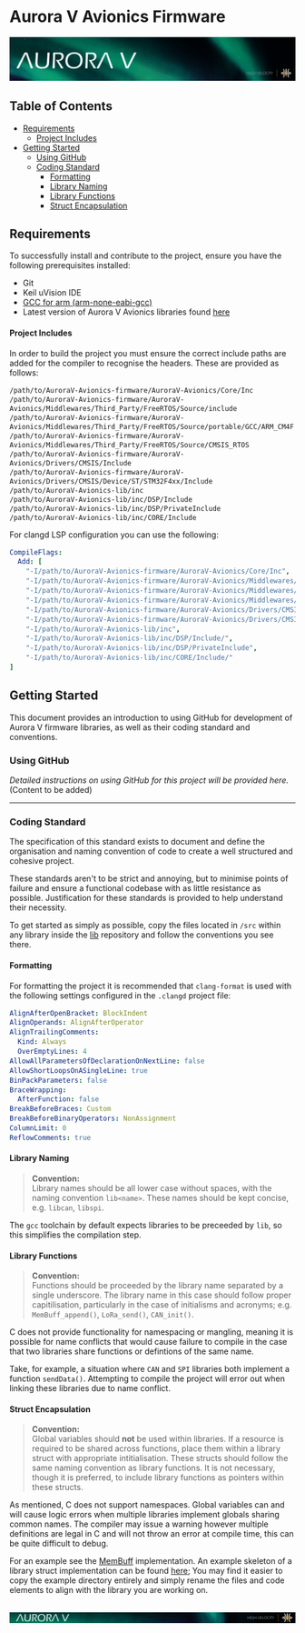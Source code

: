 # Aurora V Avionics Firmware
![HIVE Aurora V footer](./img/banner.png)


## Table of Contents
<!-- mtoc-start -->

* [Requirements](#requirements)
  * [Project Includes](#project-includes)
* [Getting Started](#getting-started)
  * [Using GitHub](#using-github)
  * [Coding Standard](#coding-standard)
    * [Formatting](#formatting)
    * [Library Naming](#library-naming)
    * [Library Functions](#library-functions)
    * [Struct Encapsulation](#struct-encapsulation)

<!-- mtoc-end -->

## Requirements

To successfully install and contribute to the project, ensure you have the following prerequisites installed:

- Git
- Keil uVision IDE
- [GCC for arm (arm-none-eabi-gcc)](https://developer.arm.com/downloads/-/gnu-rm)
- Latest version of Aurora V Avionics libraries found [here](https://github.com/RMIT-AURC-Team/AuroraV-Avionics-lib/releases)

<!-- TODO: add in lib submodule as dependancy -->

#### Project Includes

In order to build the project you must ensure the correct include paths are added for the compiler to recognise the headers. These are provided as follows:

```shell
/path/to/AuroraV-Avionics-firmware/AuroraV-Avionics/Core/Inc
/path/to/AuroraV-Avionics-firmware/AuroraV-Avionics/Middlewares/Third_Party/FreeRTOS/Source/include
/path/to/AuroraV-Avionics-firmware/AuroraV-Avionics/Middlewares/Third_Party/FreeRTOS/Source/portable/GCC/ARM_CM4F
/path/to/AuroraV-Avionics-firmware/AuroraV-Avionics/Middlewares/Third_Party/FreeRTOS/Source/CMSIS_RTOS
/path/to/AuroraV-Avionics-firmware/AuroraV-Avionics/Drivers/CMSIS/Include
/path/to/AuroraV-Avionics-firmware/AuroraV-Avionics/Drivers/CMSIS/Device/ST/STM32F4xx/Include
/path/to/AuroraV-Avionics-lib/inc
/path/to/AuroraV-Avionics-lib/inc/DSP/Include
/path/to/AuroraV-Avionics-lib/inc/DSP/PrivateInclude
/path/to/AuroraV-Avionics-lib/inc/CORE/Include
```

For clangd LSP configuration you can use the following:

```yaml
CompileFlags:
  Add: [
    "-I/path/to/AuroraV-Avionics-firmware/AuroraV-Avionics/Core/Inc",
    "-I/path/to/AuroraV-Avionics-firmware/AuroraV-Avionics/Middlewares/Third_Party/FreeRTOS/Source/include",
    "-I/path/to/AuroraV-Avionics-firmware/AuroraV-Avionics/Middlewares/Third_Party/FreeRTOS/Source/portable/GCC/ARM_CM4F",
    "-I/path/to/AuroraV-Avionics-firmware/AuroraV-Avionics/Middlewares/Third_Party/FreeRTOS/Source/CMSIS_RTOS",
    "-I/path/to/AuroraV-Avionics-firmware/AuroraV-Avionics/Drivers/CMSIS/Include",
    "-I/path/to/AuroraV-Avionics-firmware/AuroraV-Avionics/Drivers/CMSIS/Device/ST/STM32F4xx/Include",
    "-I/path/to/AuroraV-Avionics-lib/inc",
    "-I/path/to/AuroraV-Avionics-lib/inc/DSP/Include/",
    "-I/path/to/AuroraV-Avionics-lib/inc/DSP/PrivateInclude",
    "-I/path/to/AuroraV-Avionics-lib/inc/CORE/Include/"
]
```

## Getting Started
This document provides an introduction to using GitHub for development of Aurora V firmware libraries, as well as their coding standard and conventions. 

### Using GitHub
_Detailed instructions on using GitHub for this project will be provided here._ (Content to be added)

---

### Coding Standard
The specification of this standard exists to document and define the organisation and naming convention of code to create a well structured and cohesive project. 

These standards aren't to be strict and annoying, but to minimise points of failure and ensure a functional codebase with as little resistance as possible. Justification for these standards is provided to help understand their necessity.

To get started as simply as possible, copy the files located in ```/src``` within any library inside the [lib]() repository and follow the conventions you see there.

#### Formatting

For formatting the project it is recommended that ```clang-format``` is used with the following settings configured in the ```.clangd``` project file:

```yaml
AlignAfterOpenBracket: BlockIndent
AlignOperands: AlignAfterOperator
AlignTrailingComments:
  Kind: Always
  OverEmptyLines: 4
AllowAllParametersOfDeclarationOnNextLine: false
AllowShortLoopsOnASingleLine: true
BinPackParameters: false
BraceWrapping:
  AfterFunction: false
BreakBeforeBraces: Custom
BreakBeforeBinaryOperators: NonAssignment
ColumnLimit: 0
ReflowComments: true
```

#### Library Naming
> **Convention:**   
> Library names should be all lower case without spaces, with the naming convention ```lib<name>```. These names should be kept concise,  e.g. ```libcan```, ```libspi```.

The ```gcc``` toolchain by default expects libraries to be preceeded by ```lib```, so this simplifies the compilation step.

#### Library Functions
> **Convention:**   
> Functions should be proceeded by the library name separated by a single underscore. The library name in this case should follow proper capitilisation, particularly in the case of initialisms and acronyms; e.g. ```MemBuff_append()```, ```LoRa_send()```, ```CAN_init()```.

C does not provide functionality for namespacing or mangling, meaning it is possible for name conflicts that would cause failure to compile in the case that two libraries share functions or defintions of the same name.

Take, for example, a situation where ```CAN``` and ```SPI``` libraries both implement a function ```sendData()```. Attempting to compile the project will error out when linking these libraries due to name conflict.

#### Struct Encapsulation
> **Convention:**   
> Global variables should **not** be used within libraries. If a resource is required to be shared across functions, place them within a library struct with appropriate intitialisation. These structs should follow the same naming convention as library functions. It is not necessary, though it is preferred, to include library functions as pointers within these structs.

As mentioned, C does not support namespaces. Global variables can and will cause logic errors when multiple libraries implement globals sharing common names. The compiler may issue a warning however multiple definitions are legal in C and will not throw an error at compile time, this can be quite difficult to debug.

For an example see the [MemBuff](https://github.com/RMIT-AURC-Team/AuroraV-Avionics-lib/tree/master/membuff/src) implementation. An example skeleton of a library struct implementation can be found [here](https://github.com/RMIT-AURC-Team/AuroraV-Avionics-lib/tree/master/example/src); You may find it easier to copy the example directory entirely and simply rename the files and code elements to align with the library you are working on.

![HIVE Aurora V footer](./img/footer.png)
---
